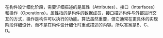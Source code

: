 在构件设计细化阶段，需要详细描述的是属性（Attributes）、接口（Interfaces）和操作（Operations）。属性指的是构件的数据成员，接口描述构件与外部进行交互的方式，操作是构件可以执行的功能。算法虽然重要，但它通常在更具体的实现阶段详细设计，而不是在构件设计细化时重点描述的内容。所以答案是B、C、D。